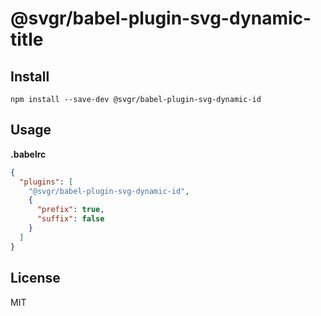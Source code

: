 # @svgr/babel-plugin-svg-dynamic-title

## Install

```
npm install --save-dev @svgr/babel-plugin-svg-dynamic-id
```

## Usage

**.babelrc**

```json
{
  "plugins": [
    "@svgr/babel-plugin-svg-dynamic-id",
    {
      "prefix": true,
      "suffix": false
    }
  ]
}
```

## License

MIT
